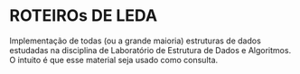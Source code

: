 # ROTEIROs DE LEDA

Implementação de todas (ou a grande maioria) estruturas de dados estudadas na disciplina de Laboratório de Estrutura de Dados e Algoritmos. O intuito é que esse material seja usado como consulta. 
